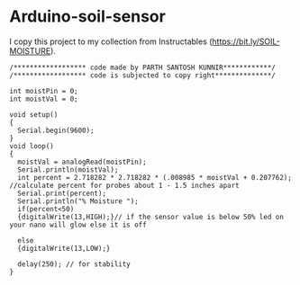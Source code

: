 # Arduino-soil-sensor
I copy this project to my collection from Instructables (https://bit.ly/SOIL-MOISTURE).

```
/****************** code made by PARTH SANTOSH KUNNIR************/
/****************** code is subjected to copy right**************/

int moistPin = 0;
int moistVal = 0;

void setup()
{
  Serial.begin(9600);
}
void loop()
{
  moistVal = analogRead(moistPin);
  Serial.println(moistVal);
  int percent = 2.718282 * 2.718282 * (.008985 * moistVal + 0.207762); //calculate percent for probes about 1 - 1.5 inches apart
  Serial.print(percent);
  Serial.println("% Moisture ");
  if(percent<50)
  {digitalWrite(13,HIGH);}// if the sensor value is below 50% led on your nano will glow else it is off
  
  else
  {digitalWrite(13,LOW);} 

  delay(250); // for stability 
}
```

